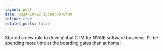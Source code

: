 ```yaml
---
layout: post
date: 2024-10-22 15:59:00-0400
inline: true
related_posts: false
---
```


Started a new role to drive global GTM for NVAIE software business. I'll be spending more time at the boarding gates than at home!